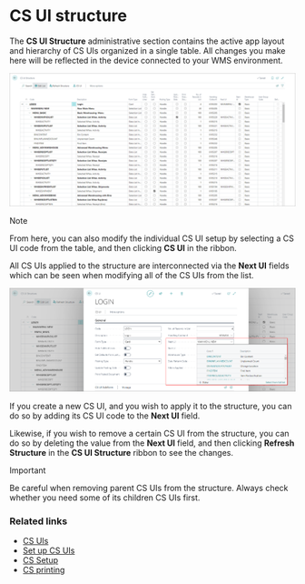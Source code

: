 # CS UI structure

The **CS UI Structure** administrative section contains the active app layout and hierarchy of CS UIs organized in a single table. All changes you make here will be reflected in the device connected to your WMS environment.

![CS UI structure](../images/wms_cs_ui_structure.PNG)

> [!Note]
> From here, you can also modify the individual CS UI setup by selecting a CS UI code from the table, and then clicking **CS UI** in the ribbon. 

All CS UIs applied to the structure are interconnected via the **Next UI** fields which can be seen when modifying all of the CS UIs from the list.

![CS UI Next UI](../images/wms_cs_ui_next_ui.PNG)

If you create a new CS UI, and you wish to apply it to the structure, you can do so by adding its CS UI code to the **Next UI** field.

Likewise, if you wish to remove a certain CS UI from the structure, you can do so by deleting the value from the **Next UI** field, and then clicking **Refresh Structure** in the **CS UI Structure** ribbon to see the changes.

> [!Important]
> Be careful when removing parent CS UIs from the structure. Always check whether you need some of its children CS UIs first.

### Related links

- [CS UIs](cs-uis.md)
- [Set up CS UIs](../howto/set-up-cs-uis.md)
- [CS Setup](cs-setup.md)
- [CS printing](cs-printing.md)